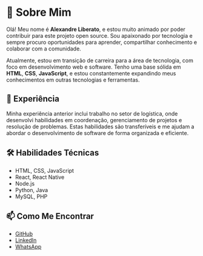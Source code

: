 # 👋 Sobre Mim

Olá! Meu nome é **Alexandre Liberato**, e estou muito animado por poder contribuir para este projeto open source. Sou apaixonado por tecnologia e sempre procuro oportunidades para aprender, compartilhar conhecimento e colaborar com a comunidade.

Atualmente, estou em transição de carreira para a área de tecnologia, com foco em desenvolvimento web e software. Tenho uma base sólida em **HTML**, **CSS**, **JavaScript**, e estou constantemente expandindo meus conhecimentos em outras tecnologias e ferramentas.

## 💼 Experiência

Minha experiência anterior inclui trabalho no setor de logística, onde desenvolvi habilidades em coordenação, gerenciamento de projetos e resolução de problemas. Estas habilidades são transferíveis e me ajudam a abordar o desenvolvimento de software de forma organizada e eficiente.

## 🛠️ Habilidades Técnicas

- HTML, CSS, JavaScript
- React, React Native
- Node.js
- Python, Java
- MySQL, PHP

## 📫 Como Me Encontrar

- [GitHub](https://github.com/AlexandreLiberatto)
- [LinkedIn](https://www.linkedin.com/in/alexandre-liberato-32179624b/)
- [WhatsApp](https://api.whatsapp.com/send?phone=48991604054)

